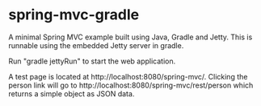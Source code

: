 spring-mvc-gradle
=================
A minimal Spring MVC example built using Java, Gradle and Jetty.  This is runnable using the embedded Jetty
server in gradle.

Run "gradle jettyRun" to start the web application.

A test page is located at http://localhost:8080/spring-mvc/.  Clicking the person link
will go to http://localhost:8080/spring-mvc/rest/person which returns a simple object as JSON data.
